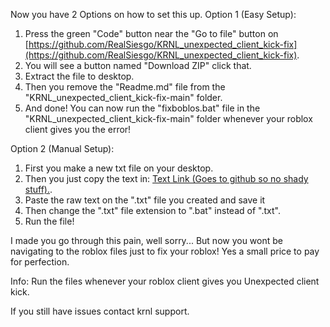 Now you have 2 Options on how to set this up.
Option 1 (Easy Setup):
1) Press the green "Code" button near the "Go to file" button on [https://github.com/RealSiesgo/KRNL_unexpected_client_kick-fix](https://github.com/RealSiesgo/KRNL_unexpected_client_kick-fix).
2) You will see a button named "Download ZIP" click that.
3) Extract the file to desktop.
4) Then you remove the "Readme.md" file from the "KRNL_unexpected_client_kick-fix-main" folder.
5) And done! You can now run the "fixboblos.bat" file in the "KRNL_unexpected_client_kick-fix-main" folder whenever your roblox client gives you the error!



Option 2 (Manual Setup):
1) First you make a new txt file on your desktop.
2) Then you just copy the text in: [Text Link (Goes to github so no shady stuff).](https://raw.githubusercontent.com/RealSiesgo/KRNL_unexpected_client_kick-fix/main/fixboblos.bat).
3) Paste the raw text on the ".txt" file you created and save it
4) Then change the ".txt" file extension to ".bat" instead of ".txt".
5) Run the file!

I made you go through this pain, well sorry... But now you wont be navigating to the roblox files just to fix your roblox! Yes a small price to pay for perfection.

Info: Run the files whenever your roblox client gives you Unexpected client kick.

If you still have issues contact krnl support.
